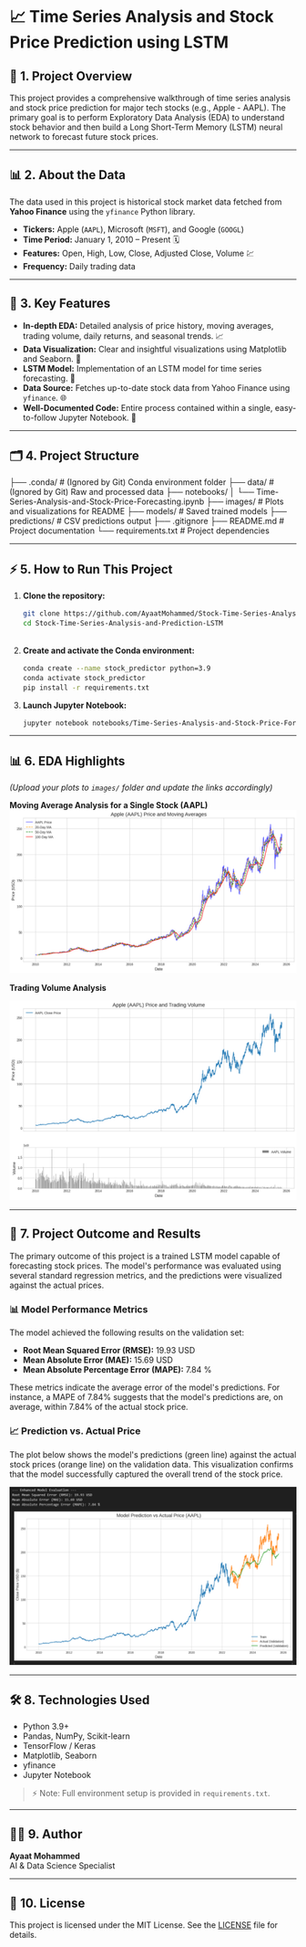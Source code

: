 # 📈 Time Series Analysis and Stock Price Prediction using LSTM

## 📝 1. Project Overview

This project provides a comprehensive walkthrough of time series analysis and stock price prediction for major tech stocks (e.g., Apple - AAPL). The primary goal is to perform Exploratory Data Analysis (EDA) to understand stock behavior and then build a Long Short-Term Memory (LSTM) neural network to forecast future stock prices.

---

## 📊 2. About the Data

The data used in this project is historical stock market data fetched from **Yahoo Finance** using the `yfinance` Python library.

- **Tickers:** Apple (`AAPL`), Microsoft (`MSFT`), and Google (`GOOGL`)  
- **Time Period:** January 1, 2010 – Present 🗓️  
- **Features:** Open, High, Low, Close, Adjusted Close, Volume 💹  
- **Frequency:** Daily trading data  

---

## 🚀 3. Key Features

- **In-depth EDA:** Detailed analysis of price history, moving averages, trading volume, daily returns, and seasonal trends. 📈  
- **Data Visualization:** Clear and insightful visualizations using Matplotlib and Seaborn. 🎨  
- **LSTM Model:** Implementation of an LSTM model for time series forecasting. 🤖  
- **Data Source:** Fetches up-to-date stock data from Yahoo Finance using `yfinance`. 🌐  
- **Well-Documented Code:** Entire process contained within a single, easy-to-follow Jupyter Notebook. 📝  

---

## 🗂️ 4. Project Structure

├── .conda/ # (Ignored by Git) Conda environment folder
├── data/ # (Ignored by Git) Raw and processed data
├── notebooks/
│ └── Time-Series-Analysis-and-Stock-Price-Forecasting.ipynb
├── images/ # Plots and visualizations for README
├── models/ # Saved trained models
├── predictions/ # CSV predictions output
├── .gitignore
├── README.md # Project documentation
└── requirements.txt # Project dependencies


---

## ⚡ 5. How to Run This Project

1. **Clone the repository:**
    ```bash
    git clone https://github.com/AyaatMohammed/Stock-Time-Series-Analysis-and-Prediction-LSTM.git
    cd Stock-Time-Series-Analysis-and-Prediction-LSTM
     
    ```

2. **Create and activate the Conda environment:**
    ```bash
    conda create --name stock_predictor python=3.9
    conda activate stock_predictor
    pip install -r requirements.txt
    ```

3. **Launch Jupyter Notebook:**
    ```bash
    jupyter notebook notebooks/Time-Series-Analysis-and-Stock-Price-Forecasting.ipynb
    ```
---

## 📊 6. EDA Highlights

*(Upload your plots to `images/` folder and update the links accordingly)*

**Moving Average Analysis for a Single Stock (AAPL)**  
![Moving Average Plot](images/moving_averages.png)

**Trading Volume Analysis**  

![Volume Plot](images/volume_analysis.png)

---

## 🤖 7. Project Outcome and Results

The primary outcome of this project is a trained LSTM model capable of forecasting stock prices. The model's performance was evaluated using several standard regression metrics, and the predictions were visualized against the actual prices.

### 📊 Model Performance Metrics

The model achieved the following results on the validation set:
- **Root Mean Squared Error (RMSE):** 19.93 USD  
- **Mean Absolute Error (MAE):** 15.69 USD  
- **Mean Absolute Percentage Error (MAPE):** 7.84 %  

These metrics indicate the average error of the model's predictions. For instance, a MAPE of 7.84% suggests that the model's predictions are, on average, within 7.84% of the actual stock price.

### 📈 Prediction vs. Actual Price

The plot below shows the model's predictions (green line) against the actual stock prices (orange line) on the validation data. This visualization confirms that the model successfully captured the overall trend of the stock price.

![Prediction vs Actual Price](images/prediction_vs_actual.png) 

---

## 🛠️ 8. Technologies Used

- Python 3.9+  
- Pandas, NumPy, Scikit-learn  
- TensorFlow / Keras  
- Matplotlib, Seaborn  
- yfinance  
- Jupyter Notebook  

> ⚡ Note: Full environment setup is provided in `requirements.txt`.

---

## 👩‍💻 9. Author

**Ayaat Mohammed**  
AI & Data Science Specialist

---

## 📄 10. License

This project is licensed under the MIT License. See the [LICENSE](LICENSE) file for details.
